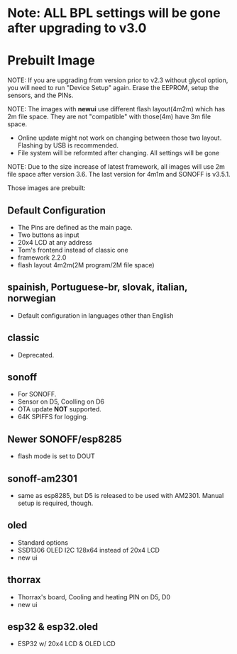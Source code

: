 # **Note: ALL BPL settings will be gone after upgrading to v3.0**

# Prebuilt Image

NOTE: If you are upgrading from version prior to v2.3 without glycol option, you will need to run "Device Setup" again. Erase the EEPROM, setup the sensors, and the PINs.


NOTE: The images with **newui** use different flash layout(4m2m) which has 2m file space. They are not "compatible" with those(4m) have 3m file space.  
 * Online update might not work on changing between those two layout. Flashing by USB is recommended.
 * File system will be reformted after changing. All settings will be gone

NOTE: Due to the size increase of latest framework, all images will use 2m file space after version 3.6. The last version for 4m1m and SONOFF is v3.5.1. 

Those images are prebuilt:
## Default Configuration
 * The Pins are defined as the main page.
 * Two buttons as input
 * 20x4 LCD at any address
 * Tom's frontend instead of classic one
 * framework 2.2.0
 * flash layout 4m2m(2M program/2M file space)

## spainish, Portuguese-br, slovak, italian, norwegian
 * Default configuration in languages other than English

## classic
 * Deprecated.


## sonoff
 * For SONOFF.
 * Sensor on D5, Coolling on D6 
 * OTA update **NOT** supported.
 * 64K SPIFFS for logging.


## Newer SONOFF/esp8285
 * flash mode is set to DOUT

## sonoff-am2301
 * same as esp8285, but D5 is released to be used with AM2301. Manual setup is required, though. 



## oled
 * Standard options
 * SSD1306 OLED I2C 128x64 instead of 20x4 LCD
 * new ui

## thorrax
 * Thorrax's board, Cooling and heating PIN on D5, D0
 * new ui

## esp32 & esp32.oled
 * ESP32 w/ 20x4 LCD & OLED LCD